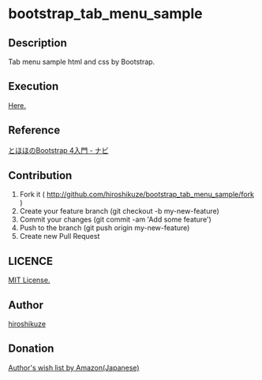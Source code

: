# bootstrap_tab_menu_sample

## Description

Tab menu sample html and css by Bootstrap.

## Execution

[Here.](https://hiroshikuze.github.io/bootstrap_tab_menu_sample/)

## Reference

[とほほのBootstrap 4入門 - ナビ](http://www.tohoho-web.com/bootstrap/navs.html "とほほのBootstrap 4入門 - ナビ")

## Contribution

1. Fork it ( http://github.com/hiroshikuze/bootstrap_tab_menu_sample/fork )
2. Create your feature branch (git checkout -b my-new-feature)
3. Commit your changes (git commit -am 'Add some feature')
4. Push to the branch (git push origin my-new-feature)
5. Create new Pull Request

## LICENCE

[MIT License.](./LICENSE)

## Author

[hiroshikuze](https://github.com/hiroshikuze)

## Donation

[Author's wish list by Amazon(Japanese)](https://www.amazon.jp/hz/wishlist/ls/5BAWD0LZ89V9?ref_=wl_share)
